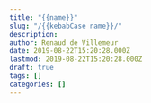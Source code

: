 ```yaml
---
title: "{{name}}"
slug: "/{{kebabCase name}}/"
description:
author: Renaud de Villemeur
date: 2019-08-22T15:20:28.000Z
lastmod: 2019-08-22T15:20:28.000Z
draft: true
tags: []
categories: []
---
```

